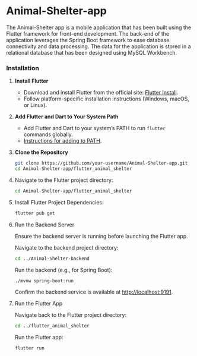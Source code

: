 # Animal-Shelter-app

 The Animal-Shelter app is a mobile application that has been built using the Flutter framework for front-end development. The back-end of the application leverages the Spring Boot framework to ease database connectivity and data processing. The data for the application is stored in a relational database that has been designed using MySQL Workbench. 
### Installation

1. **Install Flutter**
   - Download and install Flutter from the official site: [Flutter Install](https://flutter.dev/docs/get-started/install).
   - Follow platform-specific installation instructions (Windows, macOS, or Linux).

2. **Add Flutter and Dart to Your System Path**
   - Add Flutter and Dart to your system’s PATH to run `flutter` commands globally.
   - [Instructions for adding to PATH](https://flutter.dev/docs/get-started/install#update-your-path).

3. **Clone the Repository**
   ```bash
   git clone https://github.com/your-username/Animal-Shelter-app.git
   cd Animal-Shelter-app/flutter_animal_shelter

2. Navigate to the Flutter project directory:

    ```bash
    cd Animal-Shelter-app/flutter_animal_shelter
    ```

3. Install Flutter Project Dependencies:

    ```bash
    flutter pub get
    ```

4. Run the Backend Server

    Ensure the backend server is running before launching the Flutter app.

    Navigate to the backend project directory:

    ```bash
    cd ../Animal-Shelter-backend
    ```

    Run the backend (e.g., for Spring Boot):

    ```bash
    ./mvnw spring-boot:run
    ```

    Confirm the backend service is available at [http://localhost:9191](http://localhost:9191).

5. Run the Flutter App

    Navigate back to the Flutter project directory:

    ```bash
    cd ../flutter_animal_shelter
    ```

    Run the Flutter app:

    ```bash
    flutter run
    ```
